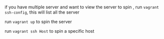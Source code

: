 if you have multiple server and want to view the server to spin , run `vagrant ssh-config`, this will list all the server

run `vagrant up` to spin the server

run `vagrant ssh Host` to spin a specific host
